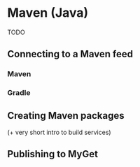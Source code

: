 # Maven \(Java\)

TODO

## Connecting to a Maven feed

### Maven

### Gradle

## Creating Maven packages

\(+ very short intro to build services\)

## Publishing to MyGet